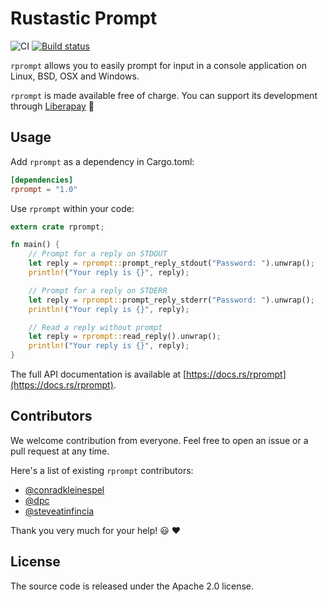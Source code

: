 # Rustastic Prompt

![CI](https://github.com/conradkleinespel/rprompt/workflows/CI/badge.svg)
[![Build status](https://ci.appveyor.com/api/projects/status/ch4ljnrsot9sk0g8?svg=true)](https://ci.appveyor.com/project/conradkleinespel/rprompt)

`rprompt` allows you to easily prompt for input in a console application on Linux, BSD, OSX and Windows.

`rprompt` is made available free of charge. You can support its development through [Liberapay](https://liberapay.com/conradkleinespel/) 💪

## Usage

Add `rprompt` as a dependency in Cargo.toml:

```toml
[dependencies]
rprompt = "1.0"
```

Use `rprompt` within your code:

```rust
extern crate rprompt;

fn main() {
    // Prompt for a reply on STDOUT
    let reply = rprompt::prompt_reply_stdout("Password: ").unwrap();
    println!("Your reply is {}", reply);

    // Prompt for a reply on STDERR
    let reply = rprompt::prompt_reply_stderr("Password: ").unwrap();
    println!("Your reply is {}", reply);

    // Read a reply without prompt
    let reply = rprompt::read_reply().unwrap();
    println!("Your reply is {}", reply);
}
```

The full API documentation is available at [https://docs.rs/rprompt](https://docs.rs/rprompt).

## Contributors

We welcome contribution from everyone. Feel free to open an issue or a pull request at any time.

Here's a list of existing `rprompt` contributors:

* [@conradkleinespel](https://github.com/conradkleinespel)
* [@dpc](https://github.com/dpc)
* [@steveatinfincia](https://github.com/steveatinfincia)

Thank you very much for your help!  :smiley:  :heart:

## License

The source code is released under the Apache 2.0 license.
